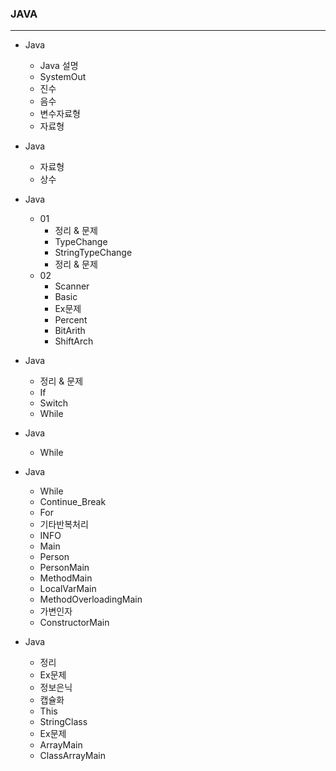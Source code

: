 ### JAVA
---

- Java
  - Java 설명
  - SystemOut
  - 진수
  - 음수
  - 변수자료형
  - 자료형
    
- Java
  - 자료형
  - 상수

- Java
  - 01
    - 정리 & 문제
    - TypeChange
    - StringTypeChange
    - 정리 & 문제
  - 02
    - Scanner
    - Basic
    - Ex문제
    - Percent
    - BitArith
    - ShiftArch
    
- Java
  - 정리 & 문제
  - If
  - Switch
  - While
 
- Java
  - While

- Java
  - While
  - Continue_Break
  - For
  - 기타반복처리
  - INFO
  - Main
  - Person
  - PersonMain
  - MethodMain
  - LocalVarMain
  - MethodOverloadingMain
  - 가변인자
  - ConstructorMain

- Java
  - 정리
  - Ex문제
  - 정보은닉
  - 캡슐화
  - This
  - StringClass
  - Ex문제
  - ArrayMain
  - ClassArrayMain
